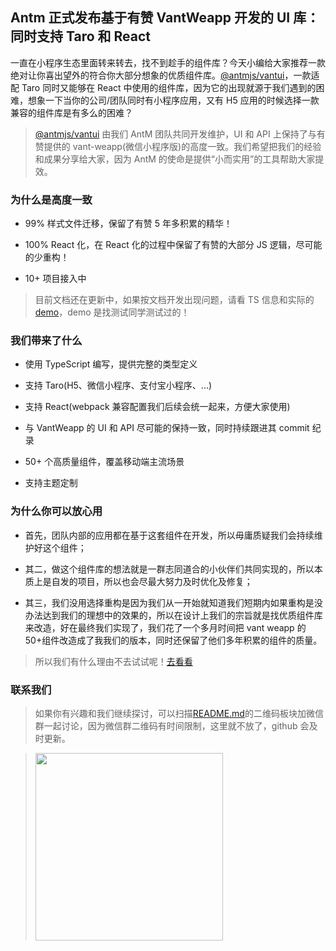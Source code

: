 ## Antm 正式发布基于有赞 VantWeapp 开发的 UI 库：同时支持 Taro 和 React

一直在小程序生态里面转来转去，找不到趁手的组件库？今天小编给大家推荐一款绝对让你喜出望外的符合你大部分想象的优质组件库。[@antmjs/vantui](https://github.com/AntmJS/vantui)，一款适配 Taro 同时又能够在 React 中使用的组件库，因为它的出现就源于我们遇到的困难，想象一下当你的公司/团队同时有小程序应用，又有 H5 应用的时候选择一款兼容的组件库是有多么的困难？

> [@antmjs/vantui](https://github.com/AntmJS/vantui) 由我们 AntM 团队共同开发维护，UI 和 API 上保持了与有赞提供的 vant-weapp(微信小程序版)的高度一致。我们希望把我们的经验和成果分享给大家，因为 AntM 的使命是提供“小而实用”的工具帮助大家提效。

### 为什么是高度一致

- 99% 样式文件迁移，保留了有赞 5 年多积累的精华！

- 100% React 化，在 React 化的过程中保留了有赞的大部分 JS 逻辑，尽可能的少重构！

- 10+ 项目接入中

> 目前文档还在更新中，如果按文档开发出现问题，请看 TS 信息和实际的[demo](https://github.com/AntmJS/vantui/tree/main/packages/vantui-demo)，demo 是找测试同学测试过的！

### 我们带来了什么

- 使用 TypeScript 编写，提供完整的类型定义

- 支持 Taro(H5、微信小程序、支付宝小程序、...)

- 支持 React(webpack 兼容配置我们后续会统一起来，方便大家使用)

- 与 VantWeapp 的 UI 和 API 尽可能的保持一致，同时持续跟进其 commit 纪录

- 50+ 个高质量组件，覆盖移动端主流场景

- 支持主题定制

### 为什么你可以放心用

- 首先，团队内部的应用都在基于这套组件在开发，所以毋庸质疑我们会持续维护好这个组件；

- 其二，做这个组件库的想法就是一群志同道合的小伙伴们共同实现的，所以本质上是自发的项目，所以也会尽最大努力及时优化及修复；

- 其三，我们没用选择重构是因为我们从一开始就知道我们短期内如果重构是没办法达到我们的理想中的效果的，所以在设计上我们的宗旨就是找优质组件库来改造，好在最终我们实现了，我们花了一个多月时间把 vant weapp 的 50+组件改造成了我我们的版本，同时还保留了他们多年积累的组件的质量。

> 所以我们有什么理由不去试试呢！[去看看](https://github.com/AntmJS/vantui)

### 联系我们

> 如果你有兴趣和我们继续探讨，可以扫描[README.md](https://github.com/AntmJS/vantui)的二维码板块加微信群一起讨论，因为微信群二维码有时间限制，这里就不放了，github 会及时更新。

> <img style="width:300px" src="https://antm-js.gitee.io/resource/dingding_v1.png" />
